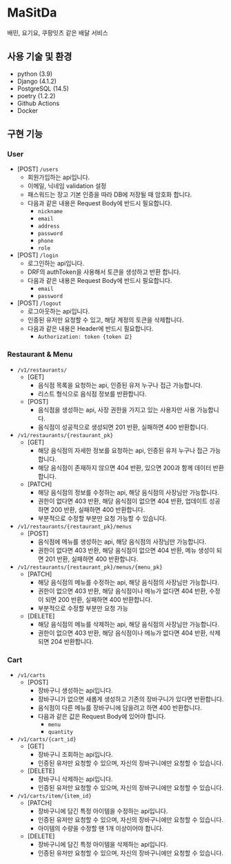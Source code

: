 # MaSitDa
배민, 요기요, 쿠팡잇츠 같은 배달 서비스

## 사용 기술 및 환경
- python (3.9)
- Django (4.1.2)
- PostgreSQL (14.5)
- poetry (1.2.2)
- Github Actions
- Docker

## 구현 기능
### User
- [POST] `/users`
  - 회원가입하는 api입니다.
  - 이메일, 닉네임 validation 설정
  - 패스워드는 장고 기본 인증을 따라 DB에 저장될 때 암호화 합니다.
  - 다음과 같은 내용은 Request Body에 반드시 필요합니다.
    - `nickname`
    - `email`
    - `address`
    - `password`
    - `phone`
    - `role`
- [POST] `/login`
  - 로그인하는 api입니다.
  - DRF의 authToken을 사용해서 토큰을 생성하고 반환 합니다.
  - 다음과 같은 내용은 Request Body에 반드시 필요합니다.
    - `email`
    - `password`
- [POST] `/logout`
  - 로그아웃하는 api입니다.
  - 인증된 유저만 요청할 수 있고, 해당 계정의 토큰을 삭제합니다.
  - 다음과 같은 내용은 Header에 반드시 필요합니다.
    - `Authorization: token {token 값}`

### Restaurant & Menu
- `/v1/restaurants/`
  - [GET]
    - 음식점 목록을 요청하는 api, 인증된 유저 누구나 접근 가능합니다.
    - 리스트 형식으로 음식점 정보를 반환합니다.
  - [POST]
    - 음식점을 생성하는 api, 사장 권한을 가지고 있는 사용자만 사용 가능합니다.
    - 음식점이 성공적으로 생성되면 201 반환, 실패하면 400 반환합니다.
- `/v1/restaurants/{restaurant_pk}`
  - [GET]
    - 해당 음식점의 자세한 정보를 요청하는 api, 인증된 유저 누구나 접근 가능합니다.
    - 해당 음식점이 존재하지 않으면 404 반환, 있으면 200과 함께 데이터 반환합니다.
  - [PATCH]
    - 해당 음식점의 정보를 수정하는  api, 해당 음식점의 사장님만 가능합니다.
    - 권한이 없다면 403 반환, 해당 음식점이 없으면 404 반환, 업데이트 성공하면 200 반환, 실패하면 400 반환합니다.
    - 부분적으로 수정할 부분만 요청 가능할 수 있습니다.
- `/v1/restaurants/{restaurant_pk}/menus`
  - [POST]
    - 음식점에 메뉴를 생성하는 api, 해당 음식점의 사장님만 가능합니다.
    - 권한이 없다면 403 반환, 해당 음식점이 없으면 404 반환, 메뉴 생성이 되면 201 반환, 실패하면 400 반환합니다.
- `/v1/restaurants/{restaurant_pk}/menus/{menu_pk}`
  - [PATCH]
    - 해당 음식점의 메뉴를 수정하는 api, 해당 음식점의 사장님만 가능합니다.
    - 권한이 없으면 403 반환, 해당 음식점이나 메뉴가 없다면 404 반환, 수정이 되면 200 반환, 실패하면 400 반환합니다.
    - 부분적으로 수정할 부분만  요청 가능
  - [DELETE]
    - 해당 음식점의 메뉴를 삭제하는 api, 해당 음식점의 사장님만 가능합니다.
    - 권한이 없으면 403 반환, 해당 음식점이나 메뉴가 없다면 404 반환, 삭제되면 204 반환합니다.

### Cart
- `/v1/carts`
  - [POST]
    - 장바구니 생성하는 api입니다.
    - 장바구니가 없으면 새롭게 생성하고 기존의 장바구니가 있다면 반환합니다.
    - 음식점이 다른 메뉴를 장바구니에 담을려고 하면 400 반환합니다.
    - 다음과 같은 값은 Request Body에 있어야 합니다.
      - `menu`
      - `quantity`
- `/v1/carts/{cart_id}`
  - [GET]
    - 장바구니 조회하는 api입니다.
    - 인증된 유저만 요청할 수 있으며, 자신의 장바구니에만 요청할 수 있습니다.
  - [DELETE]
    - 장바구니 삭제하는 api입니다.
    - 인증된 유저만 요청할 수 있으며, 자신의 장바구니에만 요청할 수 있습니다.
- `/v1/carts/item/{item_id}`
  - [PATCH]
    - 장바구니에 담긴 특정 아이템을 수정하는 api입니다.
    - 인증된 유저만 요청할 수 있으며, 자신의 장바구니에만 요청할 수 있습니다.
    - 아이템의 수량을 수정할 땐 1개 이상이어야 합니다.
  - [DELETE]
    - 장바구니에 담긴 특정 아이템을 삭제하는 api입니다.
    - 인증된 유저만 요청할 수 있으며, 자신의 장바구니에만 요청할 수 있습니다.

